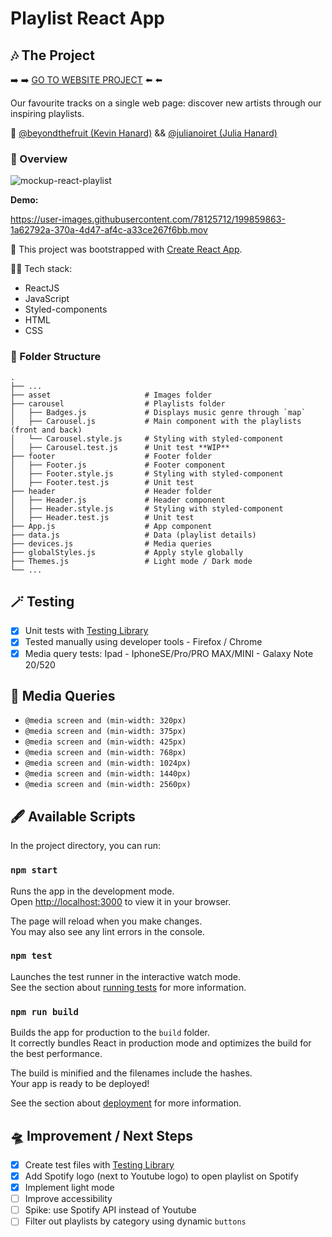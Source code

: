 # Playlist React App

## 🎶 The Project

➡️ ➡️ [GO TO WEBSITE PROJECT](https://react-playlist.netlify.app/) ⬅️ ⬅️

Our favourite tracks on a single web page: discover new artists through our inspiring playlists.

🍐 [@beyondthefruit (Kevin Hanard)](https://github.com/beyondthefruit) && [@julianoiret (Julia Hanard)](https://github.com/julianoiret)

### 🎥 Overview

![mockup-react-playlist](https://user-images.githubusercontent.com/78125712/199882333-6f60b384-52be-4c7e-9331-a080e19d04cb.png)

**Demo:**

https://user-images.githubusercontent.com/78125712/199859863-1a62792a-370a-4d47-af4c-a33ce267f6bb.mov

🚀 This project was bootstrapped with [Create React App](https://github.com/facebook/create-react-app).

🧚🏻 Tech stack:

- ReactJS
- JavaScript
- Styled-components
- HTML
- CSS

### 📁 Folder Structure

```
.
├── ...
├── asset                     # Images folder
├── carousel                  # Playlists folder
│   ├── Badges.js             # Displays music genre through `map`
│   ├── Carousel.js           # Main component with the playlists (front and back)
│   └── Carousel.style.js     # Styling with styled-component
│   ├── Carousel.test.js      # Unit test **WIP**
├── footer                    # Footer folder
│   ├── Footer.js             # Footer component
│   ├── Footer.style.js       # Styling with styled-component
│   ├── Footer.test.js        # Unit test 
├── header                    # Header folder
│   ├── Header.js             # Header component
│   ├── Header.style.js       # Styling with styled-component
│   ├── Header.test.js        # Unit test 
├── App.js                    # App component
├── data.js                   # Data (playlist details)
├── devices.js                # Media queries
├── globalStyles.js           # Apply style globally
├── Themes.js                 # Light mode / Dark mode
└── ...

```

## 🪄 Testing

- [x] Unit tests with [Testing Library](https://testing-library.com/)
- [x] Tested manually using developer tools - Firefox / Chrome
- [x] Media query tests: Ipad - IphoneSE/Pro/PRO MAX/MINI - Galaxy Note 20/520

## 📱 Media Queries

- `@media screen and (min-width: 320px)`
- `@media screen and (min-width: 375px)`
- `@media screen and (min-width: 425px)`
- `@media screen and (min-width: 768px)`
- `@media screen and (min-width: 1024px)`
- `@media screen and (min-width: 1440px)`
- `@media screen and (min-width: 2560px)`

## 🖋️ Available Scripts

In the project directory, you can run:

### `npm start`

Runs the app in the development mode.\
Open [http://localhost:3000](http://localhost:3000) to view it in your browser.

The page will reload when you make changes.\
You may also see any lint errors in the console.

### `npm test`

Launches the test runner in the interactive watch mode.\
See the section about [running tests](https://facebook.github.io/create-react-app/docs/running-tests) for more information.

### `npm run build`

Builds the app for production to the `build` folder.\
It correctly bundles React in production mode and optimizes the build for the best performance.

The build is minified and the filenames include the hashes.\
Your app is ready to be deployed!

See the section about [deployment](https://facebook.github.io/create-react-app/docs/deployment) for more information.

## 🛸 Improvement / Next Steps

- [x] Create test files with [Testing Library](https://testing-library.com/)
- [x] Add Spotify logo (next to Youtube logo) to open playlist on Spotify
- [x] Implement light mode
- [ ] Improve accessibility
- [ ] Spike: use Spotify API instead of Youtube
- [ ] Filter out playlists by category using dynamic `buttons`

